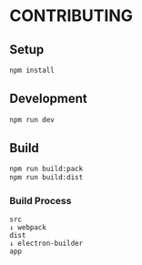# CONTRIBUTING

## Setup

```bash
npm install
```

## Development

```bash
npm run dev
```

## Build

```bash
npm run build:pack
npm run build:dist
```

### Build Process

```
src
↓ webpack
dist
↓ electron-builder
app
```
